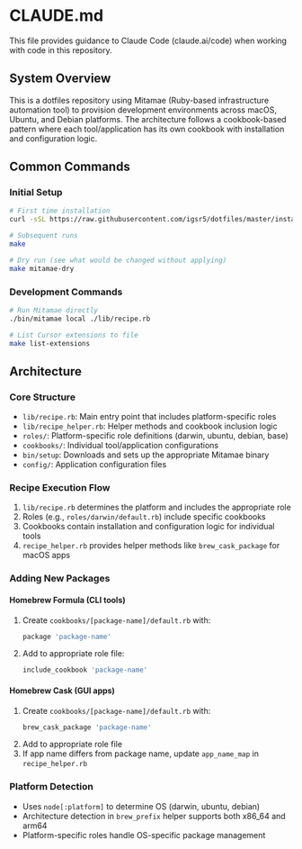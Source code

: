 # CLAUDE.md

This file provides guidance to Claude Code (claude.ai/code) when working with code in this repository.

## System Overview

This is a dotfiles repository using Mitamae (Ruby-based infrastructure automation tool) to provision development environments across macOS, Ubuntu, and Debian platforms. The architecture follows a cookbook-based pattern where each tool/application has its own cookbook with installation and configuration logic.

## Common Commands

### Initial Setup
```bash
# First time installation
curl -sSL https://raw.githubusercontent.com/igsr5/dotfiles/master/install.sh | sh

# Subsequent runs
make

# Dry run (see what would be changed without applying)
make mitamae-dry
```

### Development Commands
```bash
# Run Mitamae directly
./bin/mitamae local ./lib/recipe.rb

# List Cursor extensions to file
make list-extensions
```

## Architecture

### Core Structure
- `lib/recipe.rb`: Main entry point that includes platform-specific roles
- `lib/recipe_helper.rb`: Helper methods and cookbook inclusion logic
- `roles/`: Platform-specific role definitions (darwin, ubuntu, debian, base)
- `cookbooks/`: Individual tool/application configurations
- `bin/setup`: Downloads and sets up the appropriate Mitamae binary
- `config/`: Application configuration files

### Recipe Execution Flow
1. `lib/recipe.rb` determines the platform and includes the appropriate role
2. Roles (e.g., `roles/darwin/default.rb`) include specific cookbooks
3. Cookbooks contain installation and configuration logic for individual tools
4. `recipe_helper.rb` provides helper methods like `brew_cask_package` for macOS apps

### Adding New Packages

#### Homebrew Formula (CLI tools)
1. Create `cookbooks/[package-name]/default.rb` with:
   ```ruby
   package 'package-name'
   ```
2. Add to appropriate role file:
   ```ruby
   include_cookbook 'package-name'
   ```

#### Homebrew Cask (GUI apps)
1. Create `cookbooks/[package-name]/default.rb` with:
   ```ruby
   brew_cask_package 'package-name'
   ```
2. Add to appropriate role file
3. If app name differs from package name, update `app_name_map` in `recipe_helper.rb`

### Platform Detection
- Uses `node[:platform]` to determine OS (darwin, ubuntu, debian)
- Architecture detection in `brew_prefix` helper supports both x86_64 and arm64
- Platform-specific roles handle OS-specific package management